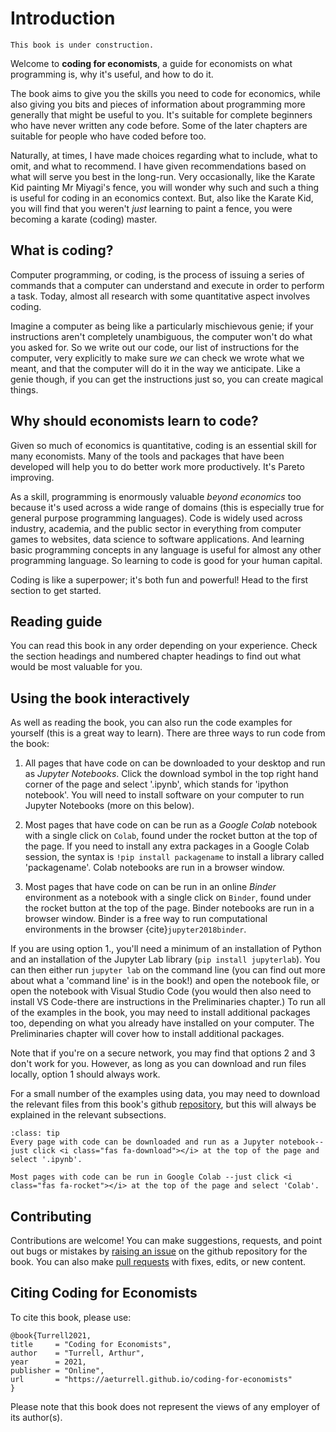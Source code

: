 # Introduction

```{warning}
This book is under construction.
```

Welcome to **coding for economists**, a guide for economists on what programming is, why it's useful, and how to do it.

The book aims to give you the skills you need to code for economics, while also giving you bits and pieces of information about programming more generally that might be useful to you. It's suitable for complete beginners who have never written any code before. Some of the later chapters are suitable for people who have coded before too.

Naturally, at times, I have made choices regarding what to include, what to omit, and what to recommend. I have given recommendations based on what will serve you best in the long-run. Very occasionally, like the Karate Kid painting Mr Miyagi's fence, you will wonder why such and such a thing is useful for coding in an economics context. But, also like the Karate Kid, you will find that you weren't *just* learning to paint a fence, you were becoming a karate (coding) master.

## What is coding?

Computer programming, or coding, is the process of issuing a series of commands that a computer can understand and execute in order to perform a task. Today, almost all research with some quantitative aspect involves coding.

Imagine a computer as being like a particularly mischievous genie; if your instructions aren't completely unambiguous, the computer won't do what you asked for. So we write out our code, our list of instructions for the computer, very explicitly to make sure *we* can check we wrote what we meant, and that the computer will do it in the way we anticipate. Like a genie though, if you can get the instructions just so, you can create magical things.

## Why should economists learn to code?

Given so much of economics is quantitative, coding is an essential skill for many economists. Many of the tools and packages that have been developed will help you to do better work more productively. It's Pareto improving.

As a skill, programming is enormously valuable *beyond economics* too because it's used across a wide range of domains (this is especially true for general purpose programming languages). Code is widely used across industry, academia, and the public sector in everything from computer games to websites, data science to software applications. And learning basic programming concepts in any language is useful for almost any other programming language. So learning to code is good for your human capital.

Coding is like a superpower; it's both fun and powerful! Head to the first section to get started.

## Reading guide

You can read this book in any order depending on your experience. Check the section headings and numbered chapter headings to find out what would be most valuable for you.

## Using the book interactively

As well as reading the book, you can also run the code examples for yourself (this is a great way to learn). There are three ways to run code from the book:

1. All pages that have code on can be downloaded to your desktop and run as *Jupyter Notebooks*. Click the download symbol in the top right hand corner of the page and select '.ipynb', which stands for 'ipython notebook'. You will need to install software on your computer to run Jupyter Notebooks (more on this below).

2. Most pages that have code on can be run as a *Google Colab* notebook with a single click on `Colab`, found under the rocket button at the top of the page. If you need to install any extra packages in a Google Colab session, the syntax is `!pip install packagename` to install a library called 'packagename'. Colab notebooks are run in a browser window.

3. Most pages that have code on can be run in an online *Binder* environment as a notebook with a single click on `Binder`, found under the rocket button at the top of the page. Binder notebooks are run in a browser window. Binder is a free way to run computational environments in the browser {cite}`jupyter2018binder`.

If you are using option 1., you'll need a minimum of an installation of Python and an installation of the Jupyter Lab library (`pip install jupyterlab`). You can then either run `jupyter lab` on the command line (you can find out more about what a 'command line' is in the book!) and open the notebook file, or open the notebook with Visual Studio Code (you would then also need to install VS Code-there are instructions in the Preliminaries chapter.) To run all of the examples in the book, you may need to install additional packages too, depending on what you already have installed on your computer. The Preliminaries chapter will cover how to install additional packages.

Note that if you're on a secure network, you may find that options 2 and 3 don't work for you. However, as long as you can download and run files locally, option 1 should always work.

For a small number of the examples using data, you may need to download the relevant files from this book's github [repository](https://github.com/aeturrell/coding-for-economists/tree/main/data), but this will always be explained in the relevant subsections.

```{admonition} Tip
:class: tip
Every page with code can be downloaded and run as a Jupyter notebook--just click <i class="fas fa-download"></i> at the top of the page and select '.ipynb'.

Most pages with code can be run in Google Colab --just click <i class="fas fa-rocket"></i> at the top of the page and select 'Colab'.
```

## Contributing

Contributions are welcome! You can make suggestions, requests, and point out bugs or mistakes by [raising an issue](https://github.com/aeturrell/coding-for-economists/issues) on the github repository for the book. You can also make [pull requests]() with fixes, edits, or new content.

## Citing Coding for Economists

To cite this book, please use:

```
@book{Turrell2021,
title     = "Coding for Economists",
author    = "Turrell, Arthur",
year      = 2021,
publisher = "Online",
url       = "https://aeturrell.github.io/coding-for-economists"
}
```

Please note that this book does not represent the views of any employer of its author(s).
